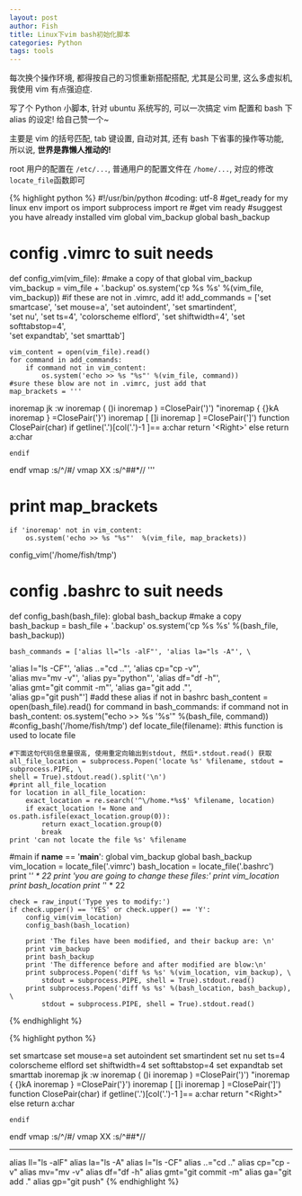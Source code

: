 ```yaml
---
layout: post
author: Fish
title: Linux下vim bash初始化脚本
categories: Python
tags: tools
---
```

每次换个操作环境, 都得按自己的习惯重新搭配搭配, 尤其是公司里, 这么多虚拟机, 我使用 vim 有点强迫症.

写了个 Python 小脚本, 针对 ubuntu 系统写的, 可以一次搞定 vim 配置和 bash 下 alias 的设定! 给自己赞一个~

主要是 vim 的括号匹配, tab 键设置, 自动对其, 还有 bash 下省事的操作等功能, 所以说, **世界是靠懒人推动的!**

root 用户的配置在 <code>/etc/...</code>, 普通用户的配置文件在 <code>/home/...</code>, 对应的修改<code>locate_file</code>函数即可
<!--more-->
{% highlight python %}
#!/usr/bin/python
#coding: utf-8
#get_ready for my linux env
import os
import subprocess
import re
#get vim ready
#suggest you have already installed vim
global vim_backup
global bash_backup
# config .vimrc to suit needs
def config_vim(vim_file):
    #make a copy of that
    global vim_backup
    vim_backup = vim_file + '.backup'
    os.system('cp %s %s' %(vim_file, vim_backup))
    #if these are not in .vimrc, add it!
    add_commands = ['set smartcase', 'set mouse=a', 'set autoindent', 'set smartindent', \
'set nu', 'set ts=4', 'colorscheme elflord', 'set shiftwidth=4', 'set softtabstop=4',\
'set expandtab', 'set smarttab']
 
    vim_content = open(vim_file).read()
    for command in add_commands:
        if command not in vim_content:
            os.system('echo >> %s "%s"' %(vim_file, command))
    #sure these blow are not in .vimrc, just add that
    map_brackets = '''
inoremap jk <ESC>:w
inoremap ( ()<ESC>i
inoremap ) <c-r>=ClosePair(')')<CR>
"inoremap { {<CR>}<ESC>kA<CR>
inoremap } <c-r>=ClosePair('}')<CR>
inoremap [ []<ESC>i
inoremap ] <c-r>=ClosePair(']')<CR>
function ClosePair(char)
    if getline('.')[col('.')-1 ]== a:char
        return '\<Right>'
    else
        return a:char

    endif
endf
vmap <C-X> :s/^/#/<CR>
vmap XX :s/^##*//<CR>
        '''
#    print map_brackets
    if 'inoremap' not in vim_content:
        os.system('echo >> %s "%s"'  %(vim_file, map_brackets))
config_vim('/home/fish/tmp')
# config .bashrc to suit needs
def config_bash(bash_file):
    global bash_backup
    #make a copy
    bash_backup = bash_file + '.backup'
    os.system('cp %s %s' %(bash_file, bash_backup))

    bash_commands = ['alias ll="ls -alF"', 'alias la="ls -A"', \
   'alias l="ls -CF"', 'alias ..="cd .."', 'alias cp="cp -v"', \
   'alias mv="mv -v"', 'alias py="python"', 'alias df="df -h"', \
   'alias gmt="git commit -m"', 'alias ga="git add ."', \
   'alias gp="git push"'] 
    #add these alias if not in bashrc
    bash_content = open(bash_file).read()
    for command in bash_commands:
        if command not in bash_content:
            os.system("echo >> %s '%s'" %(bash_file, command))
#config_bash('/home/fish/tmp')
def locate_file(filename):
    #this function is used to locate file

    #下面这句代码信息量很高, 使用重定向输出到stdout, 然后*.stdout.read() 获取
    all_file_location = subprocess.Popen('locate %s' %filename, stdout = subprocess.PIPE, \
    shell = True).stdout.read().split('\n')
    #print all_file_location
    for location in all_file_location:
        exact_location = re.search('^\/home.*%s$' %filename, location)
        if exact_location != None and os.path.isfile(exact_location.group(0)):
            return exact_location.group(0)
            break
    print 'can not locate the file %s' %filename
#main
if __name__ == '__main__':
    global vim_backup
    global bash_backup
    vim_location = locate_file('.vimrc')
    bash_location = locate_file('.bashrc')
    print '*' * 22
    print 'you are going to change these files:'
    print vim_location
    print bash_location
    print '*' * 22
    
    check = raw_input('Type yes to modify:')
    if check.upper() == 'YES' or check.upper() == 'Y':
        config_vim(vim_location)
        config_bash(bash_location)

        print 'The files have been modified, and their backup are: \n'
        print vim_backup 
        print bash_backup
        print 'The difference before and after modified are blow:\n'
        print subprocess.Popen('diff %s %s' %(vim_location, vim_backup), \
            stdout = subprocess.PIPE, shell = True).stdout.read()
        print subprocess.Popen('diff %s %s' %(bash_location, bash_backup), \
            stdout = subprocess.PIPE, shell = True).stdout.read()
{% endhighlight %}

{% highlight python %}

set smartcase
set mouse=a
set autoindent
set smartindent
set nu
set ts=4
colorscheme elflord
set shiftwidth=4
set softtabstop=4
set expandtab
set smarttab
inoremap jk <ESC>:w
inoremap ( ()<ESC>i
inoremap ) <c-r>=ClosePair(')')<CR>
"inoremap { {<CR>}<ESC>kA<CR>
inoremap } <c-r>=ClosePair('}')<CR>
inoremap [ []<ESC>i
inoremap ] <c-r>=ClosePair(']')<CR>
function ClosePair(char)
    if getline('.')[col('.')-1 ]== a:char
        return "\<Right>"
    else
        return a:char

    endif
endf
vmap <C-X> :s/^/#/<CR>
vmap XX :s/^##*//<CR>

<hr>

alias ll="ls -alF"
alias la="ls -A"
alias l="ls -CF"
alias ..="cd .."
alias cp="cp -v"
alias mv="mv -v"
alias df="df -h"
alias gmt="git commit -m"
alias ga="git add ."
alias gp="git push"
{% endhighlight %}
